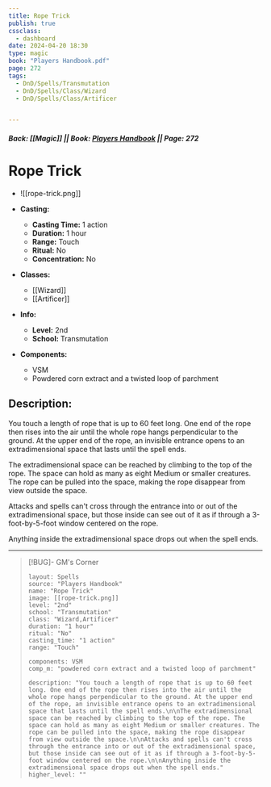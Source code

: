 ```yaml
---
title: Rope Trick
publish: true
cssclass:
  - dashboard
date: 2024-04-20 18:30
type: magic
book: "Players Handbook.pdf"
page: 272
tags:
  - DnD/Spells/Transmutation
  - DnD/Spells/Class/Wizard
  - DnD/Spells/Class/Artificer


---
```


##### Back: [[Magic]] || Book: [Players Handbook](https://drive.google.com/drive/folders/1O5bhpYizcIT5xxAoLOuzCRht_PVS7VSG?usp=sharing) || Page: 272

# Rope Trick
- ![[rope-trick.png]]
- **Casting:**
    - **Casting Time:** 1 action
    - **Duration:** 1 hour
    - **Range:** Touch
    - **Ritual:** No
    - **Concentration:** No
- **Classes:**
    - [[Wizard]]
    - [[Artificer]]

- **Info:**
    - **Level:** 2nd
    - **School:** Transmutation
- **Components:**
    - VSM
    - Powdered corn extract and a twisted loop of parchment

## Description:
You touch a length of rope that is up to 60 feet long. One end of the rope then rises into the air until the whole rope hangs perpendicular to the ground. At the upper end of the rope, an invisible entrance opens to an extradimensional space that lasts until the spell ends.

The extradimensional space can be reached by climbing to the top of the rope. The space can hold as many as eight Medium or smaller creatures. The rope can be pulled into the space, making the rope disappear from view outside the space.

Attacks and spells can't cross through the entrance into or out of the extradimensional space, but those inside can see out of it as if through a 3-foot-by-5-foot window centered on the rope.

Anything inside the extradimensional space drops out when the spell ends.



---

> [!BUG]- GM's Corner
>
> ```statblock
> layout: Spells
> source: "Players Handbook"
> name: "Rope Trick"
> image: [[rope-trick.png]]
> level: "2nd"
> school: "Transmutation"
> class: "Wizard,Artificer"
> duration: "1 hour"
> ritual: "No"
> casting_time: "1 action"
> range: "Touch"
>
> components: VSM
> comp_m: "powdered corn extract and a twisted loop of parchment"
>
> description: "You touch a length of rope that is up to 60 feet long. One end of the rope then rises into the air until the whole rope hangs perpendicular to the ground. At the upper end of the rope, an invisible entrance opens to an extradimensional space that lasts until the spell ends.\n\nThe extradimensional space can be reached by climbing to the top of the rope. The space can hold as many as eight Medium or smaller creatures. The rope can be pulled into the space, making the rope disappear from view outside the space.\n\nAttacks and spells can't cross through the entrance into or out of the extradimensional space, but those inside can see out of it as if through a 3-foot-by-5-foot window centered on the rope.\n\nAnything inside the extradimensional space drops out when the spell ends."
> higher_level: ""
> ```
